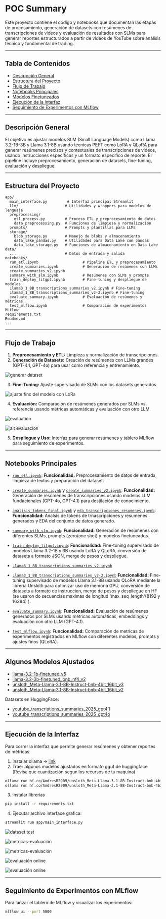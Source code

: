 # POC Summary

Este proyecto contiene el código y notebooks que documentan las etapas de procesamiento, generación de datasets con resúmenes de transcripciones de videos y evaluación de resultados con SLMs para generar reportes estructurados a partir de videos de YouTube sobre análisis técnico y fundamental de trading.

---

## Tabla de Contenidos

- [Descripción General](#descripción-general)
- [Estructura del Proyecto](#estructura-del-proyecto)
- [Flujo de Trabajo](#flujo-de-trabajo)
- [Notebooks Principales](#notebooks-principales)
- [Modelos Finetuneados](#modelos-finetuneados)
- [Ejecución de la Interfaz](#ejecución-de-la-interfaz)
- [Seguimiento de Experimentos con MLflow](#seguimiento-de-experimentos-con-mlflow)

---

## Descripción General

El objetivo es ajustar modelos SLM (Small Language Models) como Llama 3.2-1B-3B y Llama 3.1-8B usando tecnicas PEFT como LoRA y QLoRA para generar resúmenes precisos y contextuales de transcripciones de videos, usando instrucciones específicas y un formato especifico de reporte. El pipeline incluye preprocesamiento, generación de datasets, fine-tuning, evaluación y despliegue.

---

## Estructura del Proyecto

```
app/
  main_interface.py         # Interfaz principal Streamlit
  llm/                     # Utilidades y wrappers para modelos de lenguaje
  preprocessing/
    etl_process.py         # Proceso ETL y preprocesamiento de datos
    data_preprocessing.py  # Funciones de limpieza y normalización
  prompts/                 # Prompts y plantillas para LLMs
  storage/
    blob_storage.py        # Manejo de blobs y almacenamiento
    data_lake_pandas.py    # Utilidades para Data Lake con pandas
    data_lake_storage.py   # Funciones de almacenamiento en Data Lake
data/
  ...                      # Datos de entrada y salida
notebooks/
  run_etl.ipynb                    # Pipeline ETL y preprocesamiento
  create_summaries.ipynb           # Generación de resúmenes con LLMs
  create_summaries_v2.ipynb
  summary_with_slm.ipynb           # Resúmenes con SLMs y prompts
  train_deploy_litgpt.ipynb        # Fine-tuning y despliegue de modelos
  Llama3_1_8B_transcriptions_summaries_v2.ipynb # Fine-tuning
  Llama3_1_8B_transcriptions_summaries_v2-2.ipynb # Fine-tuning
  evaluate_summary.ipynb           # Evaluación de resúmenes y métricas
  test_mlflow.ipynb                # Comparación de experimentos MLflow
requirements.txt
Readme.md
...
```
---

## Flujo de Trabajo

1. **Preprocesamiento y ETL:** Limpieza y normalización de transcripciones.
2. **Generación de Datasets:** Creación de resúmenes con LLMs grandes (GPT-4.1, GPT-4o) para usar como referencia y entrenamiento.

![generar dataset](image-7.png)

3. **Fine-Tuning:** Ajuste supervisado de SLMs con los datasets generados.

![ajuste fino del modelo con LoRa](image-8.png)

4. **Evaluación:** Comparación de resúmenes generados por SLMs vs. referencia usando métricas automáticas y evaluación con otro LLM.

![evaluation](image.png)

![alt evaluacion](image-9.png)

5. **Despliegue y Uso:** Interfaz para generar resúmenes y tablero MLflow para seguimiento de experimentos.

---

## Notebooks Principales

- [`run_etl.ipynb`](notebooks/run_etl.ipynb):
  **Funcionalidad:** Preprocesamiento de datos de entrada, limpieza de textos y preparación del dataset.

- [`create_summaries.ipynb`](notebooks/create_summaries.ipynb) y [`create_summaries_v2.ipynb`](notebooks/create_summaries_v2.ipynb):
  **Funcionalidad:** Generación de resúmenes de transcripciones usando modelos LLM fundacionales (GPT-4o, GPT-4.1) para destilación de conocimiento.

- [`analisis_tokens_final.ipynb`](notebooks/analisis_tokens_final.ipynb) y [`eda_transcripciones_resumenes.ipynb`](notebooks/eda_transcripciones_resumenes.ipynb):
  **Funcionalidad:** Analsis de tokens de trnascripciones y resumenes generados y EDA del conjunto de datos generado.

- [`summary_with_slm.ipynb`](notebooks/summary_with_slm.ipynb):
  **Funcionalidad:** Generación de resúmenes con diferentes SLMs, prompts (zero/one shot) y modelos finetuneados.

- [`train_deploy_litgpt.ipynb`](notebooks/train_deploy_litgpt.ipynb):
  **Funcionalidad:** Fine-tuning supervisado de modelos Llama 3.2-1B y 3B usando LoRA y QLoRA, conversión de datasets a formato JSON, merge de pesos y despliegue.

- [`Llama3_1_8B_transcriptions_summaries_v2.ipynb`](notebooks/Llama3_1_8B_transcriptions_summaries_v2.ipynb)
- [`Llama3_1_8B_transcriptions_summaries_v2-2.ipynb`](notebooks/Llama3_1_8B_transcriptions_summaries_v2-2.ipynb)
**Funcionalidad:** Fine-tuning supervisado de modelos Llama 3.1-8B usando QLoRA mediante la libreria Unsloth para optimizar uso de memoria GPU, conversión de datasets a formato de instruccion, merge de pesos y despliegue en HF (se usaron do secuencias maximas de longitud 'max_seq_length'(8192 y 16384) ).

- [`evaluate_summary.ipynb`](notebooks/evaluate_summary.ipynb):
  **Funcionalidad:** Evaluación de resúmenes generados por SLMs usando métricas automáticas, embeddings y evaluación con otro LLM (GPT-4.1).

- [`test_mlflow.ipynb`](notebooks/test_mlflow.ipynb):
  **Funcionalidad:** Comparación de metricas de experimentos registrados en MLflow con diferentes modelos, prompts y ajustes finos (QLoRA).

---

## Algunos Modelos Ajustados

- [llama-3.2-1b-finetuned_v5](https://huggingface.co/AndresR2909/hf-llama-3.2-1b-finetuned_v5)
- [llama-3.2-3b-finetuned_bnb_nf4_v2](https://huggingface.co/AndresR2909/hf-llama-3.2-3b-finetuned_bnb_nf4_v2)
- [unsloth_Meta-Llama-3.1-8B-Instruct-bnb-4bit_16bit_v3](https://huggingface.co/AndresR2909/unsloth_Meta-Llama-3.1-8B-Instruct-bnb-4bit_16bit_v3)
- [unsloth_Meta-Llama-3.1-8B-Instruct-bnb-4bit_16bit_v2](https://huggingface.co/AndresR2909/unsloth_Meta-Llama-3.1-8B-Instruct-bnb-4bit_16bit_v2)

Datasets en HuggingFace:
- [youtube_transcriptions_summaries_2025_gpt4.1](https://huggingface.co/datasets/AndresR2909/youtube_transcriptions_summaries_2025_gpt4.1)
- [youtube_transcriptions_summaries_2025_gpt4o](https://huggingface.co/datasets/AndresR2909/youtube_transcriptions_summaries_2025_gpt4o/)

---

## Ejecución de la Interfaz

Para correr la interfaz que permite generar resúmenes y obtener reportes de métricas:

1. Instalar ollama -> [link](https://ollama.com/)
2. Traer algunos modelos ajustados en formato gguf de huggingface (Revisa que cuantización segun los recursos de tu maquina)
```bash
ollama run hf.co/AndresR2909/unsloth_Meta-Llama-3.1-8B-Instruct-bnb-4bit_gguf_v3:Q8_0
ollama run hf.co/AndresR2909/unsloth_Meta-Llama-3.1-8B-Instruct-bnb-4bit_gguf_v3:Q4_K_M

```
3. instalar librerias
```bash
pip install -r requirements.txt
```
4. Ejecutar archivo interface grafica:

```bash
streamlit run app/main_interface.py
```

![dataset test](image-1.png)

![metricas-evaluación](image-4.png)

![metricas-evaluación](image-2.png)

![evaluación online](image-5.png)

![evaluación online](image-6.png)


---

## Seguimiento de Experimentos con MLflow

Para lanzar el tablero de MLflow y visualizar los experimentos:

```bash
mlflow ui --port 5000
```
